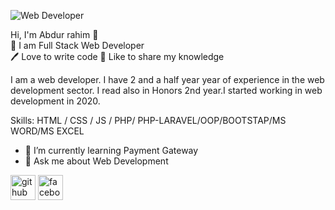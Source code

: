 
![Web Developer](https://images.unsplash.com/photo-1504805572947-34fad45aed93?ixlib=rb-1.2.1&ixid=MnwxMjA3fDB8MHxzZWFyY2h8MTF8fHdlYiUyMGRldmVsb3BlcnxlbnwwfHwwfHw%3D&auto=format&fit=crop&w=500&q=60)

 Hi, I'm Abdur rahim 👋</br>
👑 I am Full Stack Web Developer</br>
🖊️ Love to write code
🎤 Like to share my knowledge 


I am a web developer. I have 2 and a half year  year of experience in the web development sector. I read also in Honors 2nd year.I started working in web development in 2020. 

Skills: HTML / CSS / JS / PHP/ PHP-LARAVEL/OOP/BOOTSTAP/MS WORD/MS EXCEL

- 🌱 I’m currently learning Payment Gateway 
- 💬 Ask me about Web Development 


[<img src='https://cdn.jsdelivr.net/npm/simple-icons@3.0.1/icons/github.svg' alt='github' height='40'>](https://github.com/https://github.com/tushar3245/tushar3245/edit/main/README.md)  [<img src='https://cdn.jsdelivr.net/npm/simple-icons@3.0.1/icons/facebook.svg' alt='facebook' height='40'>](https://www.facebook.com/https://www.facebook.com/tushar.jamaddar/)  



